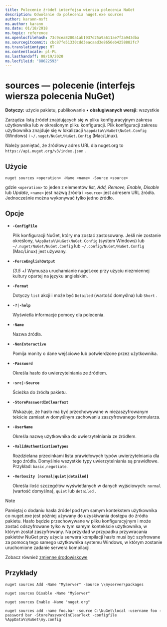 ```yaml
---
title: Polecenie źródeł interfejsu wiersza polecenia NuGet
description: Odwołanie do polecenia nuget.exe sources
author: karann-msft
ms.author: karann
ms.date: 01/18/2018
ms.topic: reference
ms.openlocfilehash: 73c9cea8200a1ab1937d25a9a611ae7f2a943dba
ms.sourcegitcommit: cbc87fe51330cdd3eacaad3e8656eb4258882fc7
ms.translationtype: MT
ms.contentlocale: pl-PL
ms.lasthandoff: 08/19/2020
ms.locfileid: "88622593"
---
```

# <a name="sources-command-nuget-cli"></a>sources — polecenie (interfejs wiersza polecenia NuGet)

**Dotyczy:** użycie pakietu, publikowanie &bullet; **obsługiwanych wersji:** wszystkie

Zarządza listą źródeł znajdujących się w pliku konfiguracyjnym zakresu użytkownika lub w określonym pliku konfiguracji. Plik konfiguracji zakresu użytkownika znajduje się w lokalizacji `%appdata%\NuGet\NuGet.Config` (Windows) i `~/.nuget/NuGet/NuGet.Config` (Mac/Linux).

Należy pamiętać, że źródłowy adres URL dla nuget.org to `https://api.nuget.org/v3/index.json` .

## <a name="usage"></a>Użycie

```cli
nuget sources <operation> -Name <name> -Source <source>
```

gdzie `<operation>` to jeden z elementów *list, Add, Remove, Enable, Disable* lub *Update*, `<name>` jest nazwą źródła i `<source>` jest adresem URL źródła. Jednocześnie można wykonywać tylko jedno źródło.

## <a name="options"></a>Opcje

- **`-ConfigFile`**

  Plik konfiguracji NuGet, który ma zostać zastosowany. Jeśli nie zostanie określony, `%AppData%\NuGet\NuGet.Config` (system Windows) lub `~/.nuget/NuGet/NuGet.Config` lub `~/.config/NuGet/NuGet.Config` (Mac/Linux) jest używany.

- **`-ForceEnglishOutput`**

  *(3.5 +)* Wymusza uruchamianie nuget.exe przy użyciu niezmiennej kultury opartej na języku angielskim.

- **`-Format`**

  Dotyczy `list` akcji i może być `Detailed` (wartość domyślna) lub `Short` .

- **`-?|-help`**

  Wyświetla informacje pomocy dla polecenia.

- **`-Name`**

  Nazwa źródła.

- **`-NonInteractive`**

  Pomija monity o dane wejściowe lub potwierdzone przez użytkownika.

- **`-Password`**

  Określa hasło do uwierzytelniania ze źródłem.

- **`-src|-Source`**

  Ścieżka do źródła pakietu.

- **`-StorePasswordInClearText`**

  Wskazuje, że hasło ma być przechowywane w niezaszyfrowanym tekście zamiast w domyślnym zachowaniu zaszyfrowanego formularza.

- **`-UserName`**

  Określa nazwę użytkownika do uwierzytelniania ze źródłem.

- **`-ValidAuthenticationTypes`**

  Rozdzielana przecinkami lista prawidłowych typów uwierzytelniania dla tego źródła. Domyślnie wszystkie typy uwierzytelniania są prawidłowe. Przykład: `basic,negotiate`.

- **`-Verbosity [normal|quiet|detailed]`**

  Określa ilość szczegółów wyświetlanych w danych wyjściowych: `normal` (wartość domyślna), `quiet` lub `detailed` .

> [!Note]
> Pamiętaj o dodaniu hasła źródeł pod tym samym kontekstem użytkownika co nuget.exe jest później używany do uzyskiwania dostępu do źródła pakietu. Hasło będzie przechowywane w pliku konfiguracyjnym i może zostać odszyfrowane tylko w tym samym kontekście użytkownika, w którym został zaszyfrowany. Na przykład w przypadku przywracania pakietów NuGet przy użyciu serwera kompilacji hasło musi być szyfrowane za pomocą tego samego użytkownika systemu Windows, w którym zostanie uruchomione zadanie serwera kompilacji.

Zobacz również [zmienne środowiskowe](cli-ref-environment-variables.md)

## <a name="examples"></a>Przykłady

```cli
nuget sources Add -Name "MyServer" -Source \\myserver\packages

nuget sources Disable -Name "MyServer"

nuget sources Enable -Name "nuget.org"

nuget sources add -name foo.bar -source C:\NuGet\local -username foo -password bar -StorePasswordInClearText -configfile %AppData%\NuGet\my.config
```
